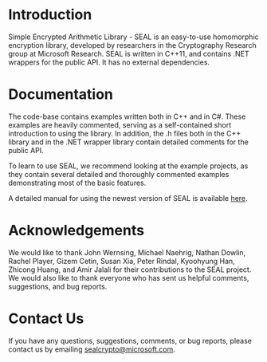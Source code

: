 # Introduction
Simple Encrypted Arithmetic Library - SEAL is an easy-to-use homomorphic encryption library, developed by researchers in the Cryptography 
Research group at Microsoft Research. SEAL is written in C++11, and contains .NET wrappers for the 
public API. It has no external dependencies.

# Documentation
The code-base contains examples written both in C++ and in C#. These examples are heavily commented, 
serving as a self-contained short introduction to using the library. In addition, the .h files both 
in the C++ library and in the .NET wrapper library contain detailed comments for the public API.

To learn to use SEAL, we recommend looking at the example projects, as they contain several detailed 
and thoroughly commented examples demonstrating most of the basic features.

A detailed manual for using the newest version of SEAL is available 
[here](https://www.microsoft.com/en-us/research/publication/simple-encrypted-arithmetic-library-seal-v2-2/).

# Acknowledgements
We would like to thank John Wernsing, Michael Naehrig, Nathan Dowlin, Rachel Player, Gizem Cetin, 
Susan Xia, Peter Rindal, Kyoohyung Han, Zhicong Huang, and Amir Jalali for their contributions to 
the SEAL project. We would also like to thank everyone who has sent us helpful comments, suggestions, 
and bug reports.

# Contact Us
If you have any questions, suggestions, comments, or bug reports, please contact us by emailing 
[sealcrypto@microsoft.com](mailto:sealcrypto@microsoft.com).